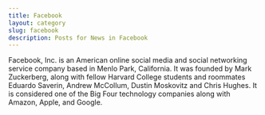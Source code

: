 ```yaml
---
title: Facebook
layout: category
slug: facebook
description: Posts for News in Facebook
---
```


<p>Facebook, Inc. is an American online social media and social networking service company based in Menlo Park, California. It was founded by Mark Zuckerberg, along with fellow Harvard College students and roommates Eduardo Saverin, Andrew McCollum, Dustin Moskovitz and Chris Hughes. It is considered one of the Big Four technology companies along with Amazon, Apple, and Google.</p>